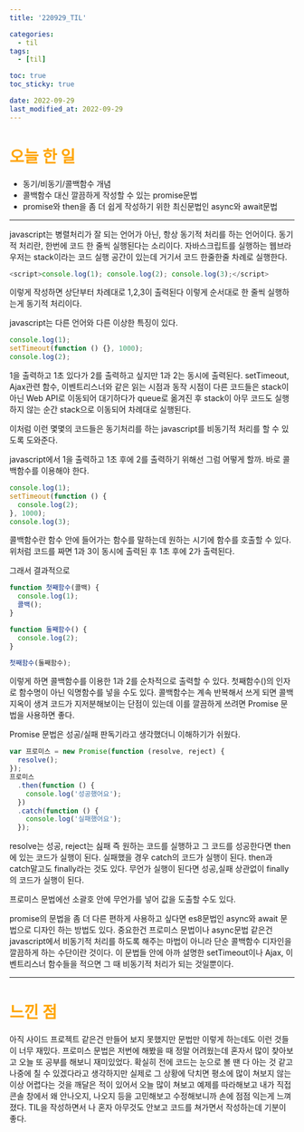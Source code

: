 ```yaml
---
title: '220929_TIL'

categories:
  - til
tags:
  - [til]

toc: true
toc_sticky: true

date: 2022-09-29
last_modified_at: 2022-09-29
---
```


# <span style="color:orange"> 오늘 한 일</span>

- 동기/비동기/콜백함수 개념
- 콜백함수 대신 깔끔하게 작성할 수 있는 promise문법
- promise와 then을 좀 더 쉽게 작성하기 위한 최신문법인 async와 await문법

---

javascript는 병렬처리가 잘 되는 언어가 아닌,
항상 동기적 처리를 하는 언어이다.
동기적 처리란, 한번에 코드 한 줄씩 실행된다는 소리이다.
자바스크립트를 실행하는 웹브라우저는 stack이라는 코드 실행 공간이 있는데
거기서 코드 한줄한줄 차례로 실행한다.

```javascript
<script>console.log(1); console.log(2); console.log(3);</script>
```

이렇게 작성하면 상단부터 차례대로 1,2,3이 출력된다
이렇게 순서대로 한 줄씩 실행하는게 동기적 처리이다.

javascript는 다른 언어와 다른 이상한 특징이 있다.

```javascript
console.log(1);
setTimeout(function () {}, 1000);
console.log(2);
```

1을 출력하고 1초 있다가 2를 출력하고 싶지만
1과 2는 동시에 출력된다.
setTimeout, Ajax관련 함수, 이벤트리스너와 같은 읽는 시점과 동작 시점이 다른 코드들은 stack이 아닌 Web API로 이동되어 대기하다가 queue로 옮겨진 후 stack이 아무 코드도 실행하지 않는 순간 stack으로 이동되어 차례대로 실행된다.

이처럼 이런 몇몇의 코드들은 동기처리를 하는 javascript를 비동기적 처리를 할 수 있도록 도와준다.

javascript에서 1을 출력하고 1초 후에 2를 출력하기 위해선 그럼 어떻게 할까.
바로 콜백함수를 이용해야 한다.

```javascript
console.log(1);
setTimeout(function () {
  console.log(2);
}, 1000);
console.log(3);
```

콜백함수란 함수 안에 들어가는 함수를 말하는데 원하는 시기에 함수를 호출할 수 있다.
위처럼 코드를 짜면 1과 3이 동시에 출력된 후 1초 후에 2가 출력된다.

그래서 결과적으로

```javascript
function 첫째함수(콜백) {
  console.log(1);
  콜백();
}

function 둘째함수() {
  console.log(2);
}

첫째함수(둘째함수);
```

이렇게 하면 콜백함수를 이용한 1과 2를 순차적으로 출력할 수 있다.
첫째함수()의 인자로 함수명이 아닌 익명함수를 넣을 수도 있다.
콜백함수는 계속 반복해서 쓰게 되면 콜백지옥이 생겨 코드가 지저분해보이는 단점이 있는데
이를 깔끔하게 쓰려면 Promise 문법을 사용하면 좋다.

Promise 문법은 성공/실패 판독기라고 생각했더니 이해하기가 쉬웠다.

```javascript
var 프로미스 = new Promise(function (resolve, reject) {
  resolve();
});
프로미스
  .then(function () {
    console.log('성공했어요');
  })
  .catch(function () {
    console.log('실패했어요');
  });
```

resolve는 성공, reject는 싪패
즉 원하는 코드를 실행하고 그 코드를 성공한다면
then에 있는 코드가 실행이 된다.
실패했을 경우 catch의 코드가 실행이 된다.
then과 catch말고도 finally라는 것도 있다. 무언가 실행이 된다면
성공,실패 상관없이 finally의 코드가 실행이 된다.

프로미스 문법에선 소괄호 안에 무언가를 넣어 값을 도출할 수도 있다.

promise의 문법을 좀 더 다른 편하게 사용하고 싶다면
es8문법인 async와 await 문법으로 디자인 하는 방법도 있다.
중요한건 프로미스 문법이나 async문법 같은건 javascript에서 비동기적 처리를 하도록 해주는 마법이 아니라 단순 콜백함수 디자인을 깔끔하게 하는 수단이란 것이다.
이 문법들 안에 아까 설명한 setTimeout이나 Ajax, 이벤트리스너 함수들을 적으면 그 때 비동기적 처리가 되는 것일뿐이다.

---

# <span style="color:orange"> 느낀 점</span>

아직 사이드 프로젝트 같은건 만들어 보지 못했지만
문법만 이렇게 하는데도 이런 것들이 너무 재밌다.
프로미스 문법은 저번에 해봤을 때 정말 어려웠는데 혼자서 많이 찾아보고
오늘 또 공부를 해보니 재미있었다.
확실히 전에 코드는 눈으로 볼 땐 다 아는 것 같고 나중에 칠 수 있겠다라고 생각하지만
실제로 그 상황에 닥치면 평소에 많이 쳐보지 않는 이상 어렵다는 것을 깨달은 적이 있어서
오늘 많이 쳐보고 예제를 따라해보고 내가 직접 콘솔 창에서 왜 안나오지, 나오지 등을 고민해보고 수정해보니까 손에 점점 익는게 느껴졌다.
TIL을 작성하면서 나 혼자 아무것도 안보고 코드를 쳐가면서 작성하는데 기분이 좋다.
